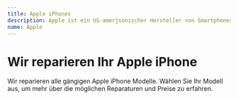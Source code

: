 ```yaml
---
title: Apple iPhones
description: Apple ist ein US-amerjsonischer Hersteller von Smartphones, Tablets, Computern und Software. Das Unternehmen wurde 1976 von Steve Jobs, Steve Wozniak und Ronald Wayne gegründet.
name: Apple
---
```


# Wir reparieren Ihr Apple iPhone
Wir reparieren alle gängigen Apple iPhone Modelle. Wählen Sie Ihr Modell aus, um mehr über die möglichen Reparaturen und Preise zu erfahren.